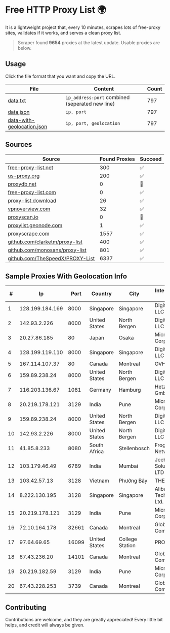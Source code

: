 
# Free HTTP Proxy List 🌍

It is a lightweight project that, every 10 minutes, scrapes lots of free-proxy sites, validates if it works, and serves a clean proxy list.


> Scraper found **9654** proxies at the latest update. Usable proxies are below.

## Usage

Click the file format that you want and copy the URL.


|File|Content|Count|
|----|-------|-----|
|[data.txt](https://raw.githubusercontent.com/themiralay/Proxy-List-World/master/data.txt)|`ip_address:port` combined (seperated new line)|797|
|[data.json](https://raw.githubusercontent.com/themiralay/Proxy-List-World/master/data.json)|`ip, port`|797|
|[data-with-geolocation.json](https://raw.githubusercontent.com/themiralay/Proxy-List-World/master/data-with-geolocation.json)|`ip, port, geolocation`|797|

## Sources

|Source|Found Proxies|Succeed|
|------|-------------|-------|
|[free-proxy-list.net](https://free-proxy-list.net)|300|✅|
|[us-proxy.org](https://www.us-proxy.org)|200|✅|
|[proxydb.net](http://proxydb.net)|0|🚫|
|[free-proxy-list.com](https://free-proxy-list.com/?page=&port=&type%5B%5D=http&type%5B%5D=https&up_time=0&search=Search)|0|✅|
|[proxy-list.download](https://www.proxy-list.download/HTTP)|26|✅|
|[vpnoverview.com](https://vpnoverview.com/privacy/anonymous-browsing/free-proxy-servers)|32|✅|
|[proxyscan.io](https://www.proxyscan.io)|0|🚫|
|[proxylist.geonode.com](https://proxylist.geonode.com/api/proxy-list?limit=300&page=1&sort_by=lastChecked&sort_type=desc&protocols=http,https)|1|✅|
|[proxyscrape.com](https://api.proxyscrape.com/v2/?request=displayproxies&protocol=http&timeout=10000&country=all&ssl=all&anonymity=all)|1557|✅|
|[github.com/clarketm/proxy-list](https://raw.githubusercontent.com/clarketm/proxy-list/master/proxy-list-raw.txt)|400|✅|
|[github.com/monosans/proxy-list](https://raw.githubusercontent.com/monosans/proxy-list/main/proxies/http.txt)|801|✅|
|[github.com/TheSpeedX/PROXY-List](https://raw.githubusercontent.com/TheSpeedX/PROXY-List/master/http.txt)|6337|✅|


## Sample Proxies With Geolocation Info

|#|Ip|Port|Country|City|Internet Service Provider|
|-|--|----|-------|----|-------------------------|
|1|128.199.184.169|8000|Singapore|Singapore|DigitalOcean, LLC|
|2|142.93.2.226|8000|United States|North Bergen|DigitalOcean, LLC|
|3|20.27.86.185|80|Japan|Osaka|Microsoft Corporation|
|4|128.199.119.110|8000|Singapore|Singapore|DigitalOcean, LLC|
|5|167.114.107.37|80|Canada|Montreal|OVH SAS|
|6|159.89.238.24|8000|United States|North Bergen|DigitalOcean, LLC|
|7|116.203.136.67|1081|Germany|Hamburg|Hetzner Online GmbH|
|8|20.219.178.121|3129|India|Pune|Microsoft Corporation|
|9|159.89.238.24|8000|United States|North Bergen|DigitalOcean, LLC|
|10|142.93.2.226|8000|United States|North Bergen|DigitalOcean, LLC|
|11|41.85.8.233|8080|South Africa|Stellenbosch|Frogfoot Networks|
|12|103.179.46.49|6789|India|Mumbai|Jeebr Cloud Solution PVT LTD|
|13|103.42.57.13|3128|Vietnam|Phường Bảy|THEGIOISO|
|14|8.222.130.195|3128|Singapore|Singapore|Alibaba (US) Technology Co., Ltd.|
|15|20.219.178.121|3129|India|Pune|Microsoft Corporation|
|16|72.10.164.178|32661|Canada|Montreal|GloboTech Communications|
|17|97.64.69.65|16099|United States|College Station|PRONSS|
|18|67.43.236.20|14101|Canada|Montreal|GloboTech Communications|
|19|20.219.182.59|3129|India|Pune|Microsoft Corporation|
|20|67.43.228.253|3739|Canada|Montreal|GloboTech Communications|



## Contributing

Contributions are welcome, and they are greatly appreciated! Every
little bit helps, and credit will always be given.

